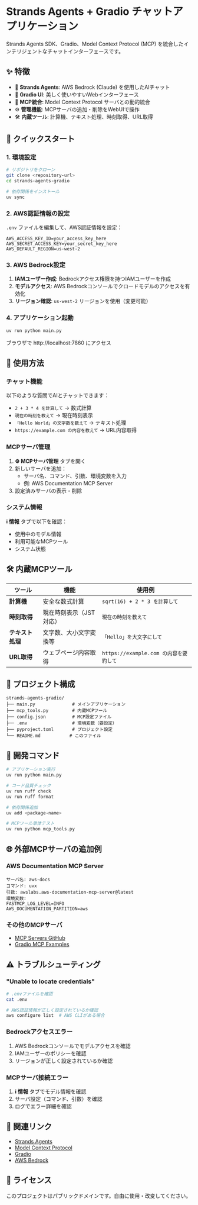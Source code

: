 # Strands Agents + Gradio チャットアプリケーション

Strands Agents SDK、Gradio、Model Context Protocol (MCP) を統合したインテリジェントなチャットインターフェースです。

## ✨ 特徴

- 🤖 **Strands Agents**: AWS Bedrock (Claude) を使用したAIチャット
- 🎨 **Gradio UI**: 美しく使いやすいWebインターフェース
- 🔧 **MCP統合**: Model Context Protocol サーバとの動的統合
- ⚙️ **管理機能**: MCPサーバの追加・削除をWebUIで操作
- 🛠️ **内蔵ツール**: 計算機、テキスト処理、時刻取得、URL取得

## 🚀 クイックスタート

### 1. 環境設定

```bash
# リポジトリをクローン
git clone <repository-url>
cd strands-agents-gradio

# 依存関係をインストール
uv sync
```

### 2. AWS認証情報の設定

`.env` ファイルを編集して、AWS認証情報を設定：

```env
AWS_ACCESS_KEY_ID=your_access_key_here
AWS_SECRET_ACCESS_KEY=your_secret_key_here
AWS_DEFAULT_REGION=us-west-2
```

### 3. AWS Bedrock設定

1. **IAMユーザー作成**: Bedrockアクセス権限を持つIAMユーザーを作成
2. **モデルアクセス**: AWS Bedrockコンソールでクロードモデルのアクセスを有効化
3. **リージョン確認**: `us-west-2` リージョンを使用（変更可能）

### 4. アプリケーション起動

```bash
uv run python main.py
```

ブラウザで http://localhost:7860 にアクセス

## 📱 使用方法

### チャット機能

以下のような質問でAIとチャットできます：

- `2 + 3 * 4 を計算して` → 数式計算
- `現在の時刻を教えて` → 現在時刻表示
- `「Hello World」の文字数を数えて` → テキスト処理
- `https://example.com の内容を教えて` → URL内容取得

### MCPサーバ管理

1. **⚙️ MCPサーバ管理** タブを開く
2. 新しいサーバを追加：
   - サーバ名、コマンド、引数、環境変数を入力
   - 例: AWS Documentation MCP Server
3. 設定済みサーバの表示・削除

### システム情報

**ℹ️ 情報** タブで以下を確認：
- 使用中のモデル情報
- 利用可能なMCPツール
- システム状態

## 🛠️ 内蔵MCPツール

| ツール | 機能 | 使用例 |
|--------|------|--------|
| **計算機** | 安全な数式計算 | `sqrt(16) + 2 * 3 を計算して` |
| **時刻取得** | 現在時刻表示（JST対応） | `現在の時刻を教えて` |
| **テキスト処理** | 文字数、大小文字変換等 | `「Hello」を大文字にして` |
| **URL取得** | ウェブページ内容取得 | `https://example.com の内容を要約して` |

## 📁 プロジェクト構成

```
strands-agents-gradio/
├── main.py              # メインアプリケーション
├── mcp_tools.py         # 内蔵MCPツール
├── config.json          # MCP設定ファイル
├── .env                 # 環境変数（要設定）
├── pyproject.toml       # プロジェクト設定
└── README.md           # このファイル
```

## 🔧 開発コマンド

```bash
# アプリケーション実行
uv run python main.py

# コード品質チェック
uv run ruff check
uv run ruff format

# 依存関係追加
uv add <package-name>

# MCPツール単体テスト
uv run python mcp_tools.py
```

## 🌐 外部MCPサーバの追加例

### AWS Documentation MCP Server

```
サーバ名: aws-docs
コマンド: uvx
引数: awslabs.aws-documentation-mcp-server@latest
環境変数: 
FASTMCP_LOG_LEVEL=INFO
AWS_DOCUMENTATION_PARTITION=aws
```

### その他のMCPサーバ

- [MCP Servers GitHub](https://github.com/modelcontextprotocol/servers)
- [Gradio MCP Examples](https://huggingface.co/spaces)

## ⚠️ トラブルシューティング

### "Unable to locate credentials"

```bash
# .envファイルを確認
cat .env

# AWS認証情報が正しく設定されているか確認
aws configure list  # AWS CLIがある場合
```

### Bedrockアクセスエラー

1. AWS Bedrockコンソールでモデルアクセスを確認
2. IAMユーザーのポリシーを確認
3. リージョンが正しく設定されているか確認

### MCPサーバ接続エラー

1. **ℹ️ 情報** タブでモデル情報を確認
2. サーバ設定（コマンド、引数）を確認
3. ログでエラー詳細を確認

## 🔗 関連リンク

- [Strands Agents](https://strandsagents.com/)
- [Model Context Protocol](https://modelcontextprotocol.io/)
- [Gradio](https://gradio.app/)
- [AWS Bedrock](https://aws.amazon.com/bedrock/)

## 📄 ライセンス

このプロジェクトはパブリックドメインです。自由に使用・改変してください。
